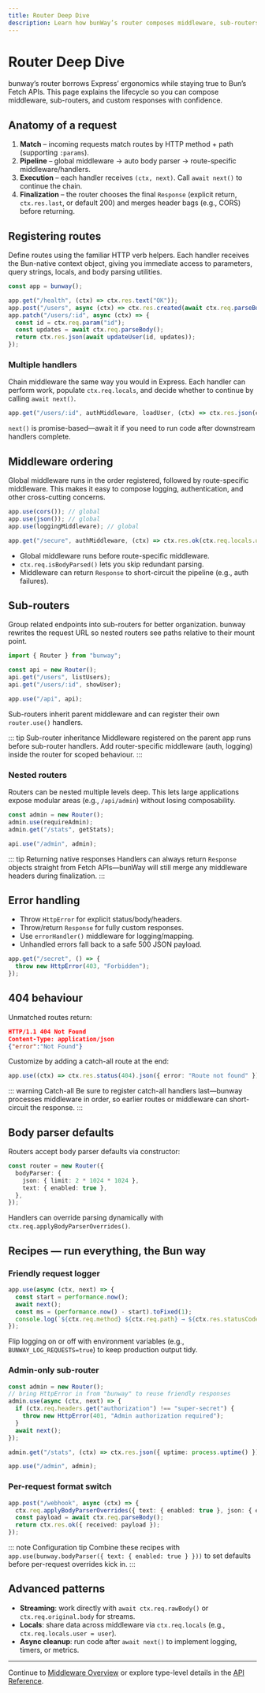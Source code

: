```yaml
---
title: Router Deep Dive
description: Learn how bunWay’s router composes middleware, sub-routers, and native Fetch responses while staying true to Bun.
---
```


# Router Deep Dive

bunway’s router borrows Express’ ergonomics while staying true to Bun’s Fetch APIs. This page explains the lifecycle so you can compose middleware, sub-routers, and custom responses with confidence.

## Anatomy of a request

1. **Match** – incoming requests match routes by HTTP method + path (supporting `:params`).
2. **Pipeline** – global middleware → auto body parser → route-specific middleware/handlers.
3. **Execution** – each handler receives `(ctx, next)`. Call `await next()` to continue the chain.
4. **Finalization** – the router chooses the final `Response` (explicit return, `ctx.res.last`, or default 200) and merges header bags (e.g., CORS) before returning.

## Registering routes

Define routes using the familiar HTTP verb helpers. Each handler receives the Bun-native context object, giving you immediate access to parameters, query strings, locals, and body parsing utilities.

```ts
const app = bunway();

app.get("/health", (ctx) => ctx.res.text("OK"));
app.post("/users", async (ctx) => ctx.res.created(await ctx.req.parseBody()));
app.patch("/users/:id", async (ctx) => {
  const id = ctx.req.param("id");
  const updates = await ctx.req.parseBody();
  return ctx.res.json(await updateUser(id, updates));
});
```

### Multiple handlers

Chain middleware the same way you would in Express. Each handler can perform work, populate `ctx.req.locals`, and decide whether to continue by calling `await next()`.

```ts
app.get("/users/:id", authMiddleware, loadUser, (ctx) => ctx.res.json(ctx.req.locals.user));
```

`next()` is promise-based—await it if you need to run code after downstream handlers complete.

## Middleware ordering

Global middleware runs in the order registered, followed by route-specific middleware. This makes it easy to compose logging, authentication, and other cross-cutting concerns.

```ts
app.use(cors()); // global
app.use(json()); // global
app.use(loggingMiddleware); // global

app.get("/secure", authMiddleware, (ctx) => ctx.res.ok(ctx.req.locals.user));
```

- Global middleware runs before route-specific middleware.
- `ctx.req.isBodyParsed()` lets you skip redundant parsing.
- Middleware can return `Response` to short-circuit the pipeline (e.g., auth failures).

## Sub-routers

Group related endpoints into sub-routers for better organization. bunway rewrites the request URL so nested routers see paths relative to their mount point.

```ts
import { Router } from "bunway";

const api = new Router();
api.get("/users", listUsers);
api.get("/users/:id", showUser);

app.use("/api", api);
```

Sub-routers inherit parent middleware and can register their own `router.use()` handlers.

::: tip Sub-router inheritance
Middleware registered on the parent app runs before sub-router handlers. Add router-specific middleware (auth, logging) inside the router for scoped behaviour.
:::

### Nested routers

Routers can be nested multiple levels deep. This lets large applications expose modular areas (e.g., `/api/admin`) without losing composability.

```ts
const admin = new Router();
admin.use(requireAdmin);
admin.get("/stats", getStats);

api.use("/admin", admin);
```

::: tip Returning native responses
Handlers can always return `Response` objects straight from Fetch APIs—bunWay will still merge any middleware headers during finalization.
:::

## Error handling

- Throw `HttpError` for explicit status/body/headers.
- Throw/return `Response` for fully custom responses.
- Use `errorHandler()` middleware for logging/mapping.
- Unhandled errors fall back to a safe 500 JSON payload.

```ts
app.get("/secret", () => {
  throw new HttpError(403, "Forbidden");
});
```

## 404 behaviour

Unmatched routes return:

```json
HTTP/1.1 404 Not Found
Content-Type: application/json
{"error":"Not Found"}
```

Customize by adding a catch-all route at the end:

```ts
app.use((ctx) => ctx.res.status(404).json({ error: "Route not found" }));
```

::: warning Catch-all
Be sure to register catch-all handlers last—bunway processes middleware in order, so earlier routes or middleware can short-circuit the response.
:::

## Body parser defaults

Routers accept body parser defaults via constructor:

```ts
const router = new Router({
  bodyParser: {
    json: { limit: 2 * 1024 * 1024 },
    text: { enabled: true },
  },
});
```

Handlers can override parsing dynamically with `ctx.req.applyBodyParserOverrides()`.

## Recipes — run everything, the Bun way

### Friendly request logger

```ts
app.use(async (ctx, next) => {
  const start = performance.now();
  await next();
  const ms = (performance.now() - start).toFixed(1);
  console.log(`${ctx.req.method} ${ctx.req.path} → ${ctx.res.statusCode} (${ms}ms)`);
});
```

Flip logging on or off with environment variables (e.g., `BUNWAY_LOG_REQUESTS=true`) to keep production output tidy.

### Admin-only sub-router

```ts
const admin = new Router();
// bring HttpError in from "bunway" to reuse friendly responses
admin.use(async (ctx, next) => {
  if (ctx.req.headers.get("authorization") !== "super-secret") {
    throw new HttpError(401, "Admin authorization required");
  }
  await next();
});

admin.get("/stats", (ctx) => ctx.res.json({ uptime: process.uptime() }));

app.use("/admin", admin);
```

### Per-request format switch

```ts
app.post("/webhook", async (ctx) => {
  ctx.req.applyBodyParserOverrides({ text: { enabled: true }, json: { enabled: false } });
  const payload = await ctx.req.parseBody();
  return ctx.res.ok({ received: payload });
});
```

::: note Configuration tip
Combine these recipes with `app.use(bunway.bodyParser({ text: { enabled: true } }))` to set defaults before per-request overrides kick in.
:::

## Advanced patterns

- **Streaming**: work directly with `await ctx.req.rawBody()` or `ctx.req.original.body` for streams.
- **Locals**: share data across middleware via `ctx.req.locals` (e.g., `ctx.req.locals.user = user`).
- **Async cleanup**: run code after `await next()` to implement logging, timers, or metrics.

---

Continue to [Middleware Overview](/middleware/index) or explore type-level details in the [API Reference](/api/index.html).
